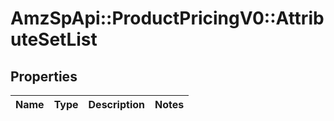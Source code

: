 # AmzSpApi::ProductPricingV0::AttributeSetList

## Properties
Name | Type | Description | Notes
------------ | ------------- | ------------- | -------------

